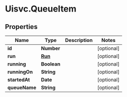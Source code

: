 # Uisvc.QueueItem

## Properties

Name | Type | Description | Notes
------------ | ------------- | ------------- | -------------
**id** | **Number** |  | [optional] 
**run** | [**Run**](Run.md) |  | [optional] 
**running** | **Boolean** |  | [optional] 
**runningOn** | **String** |  | [optional] 
**startedAt** | **Date** |  | [optional] 
**queueName** | **String** |  | [optional] 


